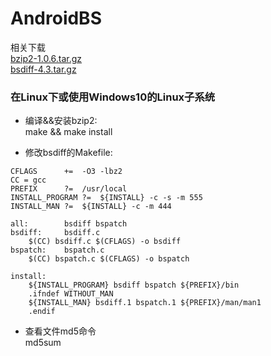 # AndroidBS

相关下载  
[bzip2-1.0.6.tar.gz](https://fossies.org/linux/misc/bzip2-1.0.6.tar.gz)  
[bsdiff-4.3.tar.gz](http://www.daemonology.net/bsdiff/bsdiff-4.3.tar.gz)  

### 在Linux下或使用Windows10的Linux子系统

- 编译&&安装bzip2:  
make && make install  

- 修改bsdiff的Makefile:  
```
CFLAGS      +=  -O3 -lbz2
CC = gcc
PREFIX      ?=  /usr/local
INSTALL_PROGRAM ?=  ${INSTALL} -c -s -m 555
INSTALL_MAN ?=  ${INSTALL} -c -m 444

all:        bsdiff bspatch
bsdiff:     bsdiff.c
	$(CC) bsdiff.c $(CFLAGS) -o bsdiff
bspatch:    bspatch.c
	$(CC) bspatch.c $(CFLAGS) -o bspatch

install:
	${INSTALL_PROGRAM} bsdiff bspatch ${PREFIX}/bin
	.ifndef WITHOUT_MAN
	${INSTALL_MAN} bsdiff.1 bspatch.1 ${PREFIX}/man/man1
	.endif
```

- 查看文件md5命令  
md5sum